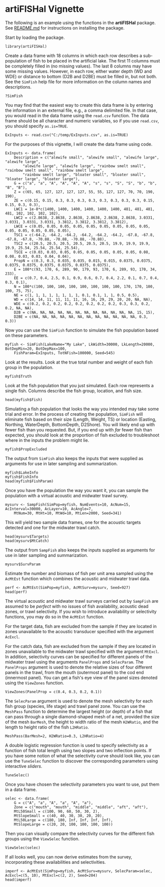 artiFISHal Vignette
===================

The following is an example using the 
functions in the **artiFISHal** package.  See [README.md](https://github.com/JVAdams/artiFISHal/blob/master/README.md) 
for instructions on installing the package.

Start by loading the package.

	library(artiFISHal)

Create a data frame with 18 columns in which each row describes a sub-population of fish to be placed in the artificial lake. 
The first 11 columns must be completely filled in (no missing values). The last 8 columns may have some missing values. 
However, in each row, either water depth (WD and WDE) or distance to bottom (D2B and D2BE) must be filled in, but not both. 
See the `SimFish` help file for more information on the column names and descriptions.

	?SimFish

You may find that the easiest way to create this data frame is by entering the information in an external file, 
e.g., a comma delimited file.  In that case, you would read in the data frame using the `read.csv` function. 
The data frame should be all character and numeric variables, so if you use `read.csv`, you should specify `as.is=TRUE`. 

	ExInputs <- read.csv("C:/temp/ExInputs.csv", as.is=TRUE)

For the purposes of this vignette, I will create the data frame using code.

	ExInputs <- data.frame(
		Description = c("alewife small", "alewife small", "alewife large", "alewife large", 
			"alewife large", "alewife large", "rainbow smelt small", "rainbow smelt small", "rainbow smelt large", 
			"rainbow smelt large", "bloater small", "bloater small", "bloater large", "bloater large"), 
		G = c("a", "a", "A", "A", "A", "A", "s", "s", "S", "S", "b", "b", "B", "B"), 
		Z = c(65, 65, 127, 127, 127, 127, 55, 55, 127, 127, 70, 70, 190, 190), 
		ZE = c(0.15, 0.15, 0.3, 0.3, 0.3, 0.3, 0.3, 0.3, 0.3, 0.3, 0.15, 0.15, 0.3, 0.3), 
		LWC1 = 1e-8*c(1400, 1400, 1400, 1400, 1400, 1400, 481, 481, 481, 481, 102, 102, 102, 102), 
		LWC2 = c(2.8638, 2.8638, 2.8638, 2.8638, 2.8638, 2.8638, 3.0331, 3.0331, 3.0331, 3.0331, 3.3812, 3.3812, 3.3812, 3.3812), 
		LWCE = c(0.05, 0.05, 0.05, 0.05, 0.05, 0.05, 0.05, 0.05, 0.05, 0.05, 0.05, 0.05, 0.05, 0.05), 
		TSC1 = c(-64.2, -64.2, -64.2, -64.2, -64.2, -64.2, -67.8, -67.8, -67.8, -67.8, -70.88, -70.88, -70.88, -70.88), 
		TSC2 = c(20.5, 20.5, 20.5, 20.5, 20.5, 20.5, 19.9, 19.9, 19.9, 19.9, 25.54, 25.54, 25.54, 25.54), 
		TSCE = c(0.03, 0.03, 0.05, 0.05, 0.05, 0.05, 0.05, 0.05, 0.08, 0.08, 0.03, 0.03, 0.04, 0.04), 
		PropN = c(0.3, 0.3, 0.035, 0.035, 0.015, 0.015, 0.0375, 0.0375, 0.0375, 0.0375, 0.0375, 0.0375, 0.0375, 0.0375), 
		E = 100*c(93, 170, 6, 289, 90, 179, 93, 170, 6, 289, 93, 170, 34, 233), 
		EE = c(0.7, 0.4, 2.5, 0.1, 0.9, 0.6, 0.7, 0.4, 2.2, 0.1, 0.7, 0.4, 0.3, 0.1), 
		N = 100*c(100, 100, 100, 100, 100, 100, 100, 100, 170, 170, 100, 100, 75, 75), 
		NE = c(1, 1, 1, 1, 1, 1, 1, 1, 0.1, 0.1, 1, 1, 0.5, 0.5), 
		WD = c(14, 14, 11, 11, 11, 11, 16, 16, 29, 29, 20, 20, NA, NA), 
		WDE = c(0.2, 0.2, 0.2, 0.2, 0.2, 0.2, 0.2, 0.2, 0.3, 0.3, 0.2, 0.2, NA, NA), 
		D2B = c(NA, NA, NA, NA, NA, NA, NA, NA, NA, NA, NA, NA, 15, 15), 
		D2BE = c(NA, NA, NA, NA, NA, NA, NA, NA, NA, NA, NA, NA, 0.3, 0.3))

Now you can use the `SimFish` function to simulate the fish population based on these parameters. 

	myfish <- SimFish(LakeName="My Lake", LkWidth=30000, LkLength=20000, BotDepMin=20, BotDepMax=100, 
		FishParam=ExInputs, TotNFish=100000, Seed=545)

Look at the results.  Look at the true total number and weight of each fish group in the population. 

	myfish$Truth

Look at the fish population that you just simulated.  Each row represents a single fish. 
Columns describe the fish group, location, and fish size. 

	head(myfish$Fish)

Simulating a fish population that looks the way you intended may take some trial and error. 
In the process of creating the population, `SimFish` will eliminate fish based on their size (Length, Weight, TS) or 
location (Easting, Northing, WaterDepth, BottomDepth, D2Shore). 
You will likely end up with fewer fish than you requested. 
But, if you end up with *far* fewer fish than expected, you should look at the proportion of fish excluded
to troubleshoot where in the inputs the problem might lie. 

	myfish$PropExcluded

The output from `SimFish` also keeps the inputs that were supplied as arguments for use in later sampling and summarization. 

	myfish$LakeInfo
	myfish$FishInfo
	head(myfish$FishParam)

Once you have the population the way you want it, you can sample the population with a virtual acoustic and midwater trawl survey. 

	mysurv <- SampFish(SimPop=myfish, NumEvents=10, AcNum=15, AcInterval=30000, AcLayer=10, AcAngle=7, 
		MtNum=30, MtHt=10, MtWd=10, MtLen=2000, Seed=341)

This will yield two sample data frames, one for the acoustic targets detected and one for the midwater trawl catch. 

	head(mysurv$Targets)
	head(mysurv$MtCatch)

The output from `SampFish` also keeps the inputs supplied as arguments for use in later sampling and summarization. 

	mysurv$SurvParam

Estimate the number and biomass of fish per unit area sampled using the `AcMtEst` function
which combines the acoustic and midwater trawl data. 

	perf <- AcMtEst(SimPop=myfish, AcMtSurv=mysurv, Seed=927)
	head(perf)

The virtual acoustic and midwater trawl surveys carried out by `SampFish` are assumed to be *perfect* with no issues of fish availability, 
acoustic dead zones, or trawl selectivity. 
If you wish to introduce availability or selectivity functions, you may do so in the `AcMtEst` function. 

For the target data, fish are excluded from the sample if they are located in zones unavailable to the acoustic transducer
specified with the argument `AcExcl`. 

For the catch data, fish are excluded from the sample if they are located in zones unavailable to the midwater trawl
specified with the argument `MtExcl`. 
In addition, selectivity curves can be specified for different panels of the midwater trawl using the arguments 
`PanelProps` and `SelecParam`. 
The `PanelProps` argument is used to denote the relative sizes of four different panels in the trawl,
from the mouth (outermost panel) to the cod end (innermost panel). 
You can get a fish's eye view of the panel sizes denoted using the `ViewZones` function. 

	ViewZones(PanelProp = c(0.4, 0.3, 0.2, 0.1))

The `SelecParam` argument is used to denote the mesh selectivity for each fish group (species, life stage) and trawl panel zone. 
You can use the `MeshPass` function to determine the largest height (or depth) of a fish that can pass through a 
single diamond-shaped mesh of a net, provided the size of the mesh `BarMesh`, 
the height to width ratio of the mesh `H2WRatio`,
and the length to height ratio of the fish `L2HRatio`.

	MeshPass(BarMesh=2, H2WRatio=0.3, L2HRatio=4)

A double logistic regression function is used to specify selectivity as a function of fish total length
using two slopes and two inflection points. 
If you have some notion of what the selectivity curve should look like, 
you can use the `TuneSelec` function to discover the corresponding parameters using interactive *sliders*. 

	TuneSelec()

Once you have chosen the selectivity parameters you want to use, put them in a data frame. 

	selec <- data.frame(
		G = c("A", "a", "A", "a", "A", "a"),
		Zone = c("mouth", "mouth", "middle", "middle", "aft", "aft"),
		MtL50Small = c(100, 90, 60, 50, 30, 2),
		MtSlopeSmall = c(40, 40, 30, 30, 20, 20),
		MtL50Large = c(180, 180, Inf, Inf, Inf, Inf),
		MtSlopeLarge = c(20, 20, 100, 100, 100, 100))

Then you can visually compare the selectivity curves for the different fish groups using the `ViewSelec` function. 

	ViewSelec(selec)

If all looks well, you can now derive estimates from the survey, incorporating these availabilities and selectivities. 

	imperf <- AcMtEst(SimPop=myfish, AcMtSurv=mysurv, SelecParam=selec, AcExcl=c(5, 10), MtExcl=c(2, 2), Seed=204)
	head(imperf)

